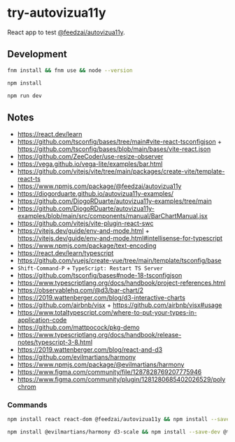 # try-autovizua11y

React app to test [@feedzai/autovizua11y](https://github.com/feedzai/AutoVizuA11y).

## Development

```bash
fnm install && fnm use && node --version
```

```bash
npm install
```

```bash
npm run dev
```

## Notes

- https://react.dev/learn
- https://github.com/tsconfig/bases/tree/main#vite-react-tsconfigjson + https://github.com/tsconfig/bases/blob/main/bases/vite-react.json
- https://github.com/ZeeCoder/use-resize-observer
- https://vega.github.io/vega-lite/examples/bar.html
- https://github.com/vitejs/vite/tree/main/packages/create-vite/template-react-ts
- https://www.npmjs.com/package/@feedzai/autovizua11y
- https://diogorduarte.github.io/autovizua11y-examples/
- https://github.com/DiogoRDuarte/autovizua11y-examples/tree/main
- https://github.com/DiogoRDuarte/autovizua11y-examples/blob/main/src/components/manual/BarChartManual.jsx
- https://github.com/vitejs/vite-plugin-react-swc
- https://vitejs.dev/guide/env-and-mode.html + https://vitejs.dev/guide/env-and-mode.html#intellisense-for-typescript
- https://www.npmjs.com/package/text-encoding
- https://react.dev/learn/typescript
- https://github.com/vuejs/create-vue/tree/main/template/tsconfig/base
- `Shift-Command-P` + `TypeScript: Restart TS Server`
- https://github.com/tsconfig/bases#node-18-tsconfigjson
- https://www.typescriptlang.org/docs/handbook/project-references.html
- https://observablehq.com/@d3/bar-chart/2
- https://2019.wattenberger.com/blog/d3-interactive-charts
- https://github.com/airbnb/visx + https://github.com/airbnb/visx#usage
- https://www.totaltypescript.com/where-to-put-your-types-in-application-code
- https://github.com/mattpocock/pkg-demo
- https://www.typescriptlang.org/docs/handbook/release-notes/typescript-3-8.html
- https://2019.wattenberger.com/blog/react-and-d3
- https://github.com/evilmartians/harmony
- https://www.npmjs.com/package/@evilmartians/harmony
- https://www.figma.com/community/file/1287828769207775946
- https://www.figma.com/community/plugin/1281280685402026529/polychrom

### Commands

```bash
npm install react react-dom @feedzai/autovizua11y && npm install --save-dev typescript vite @vitejs/plugin-react-swc @tsconfig/vite-react @tsconfig/node18 @types/react @types/react-dom
```

```bash
npm install @evilmartians/harmony d3-scale && npm install --save-dev @types/d3-scale
```
